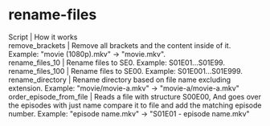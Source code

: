 # rename-files
Script                   | How it works<br>
remove_brackets          | Remove all brackets and the content inside of it. Example: "movie (1080p).mkv" -> "movie.mkv".<br>
rename_files_10          | Rename files to S<season>E0<counter>. Example: S01E01...S01E99.<br>
rename_files_100         | Rename files to S<season>E00<counter>. Example: S01E001...S01E999.<br>
rename_directory         | Rename directory based on file name excluding extension. Example: "movie/movie-a.mkv" -> "movie-a/movie-a.mkv"<br>
order_episode_from_file  | Reads a file with structure S00E00, And goes over the episodes with just name compare it to file and add the matching episode number. Example: "episode name.mkv" -> "S01E01 - episode name.mkv"

